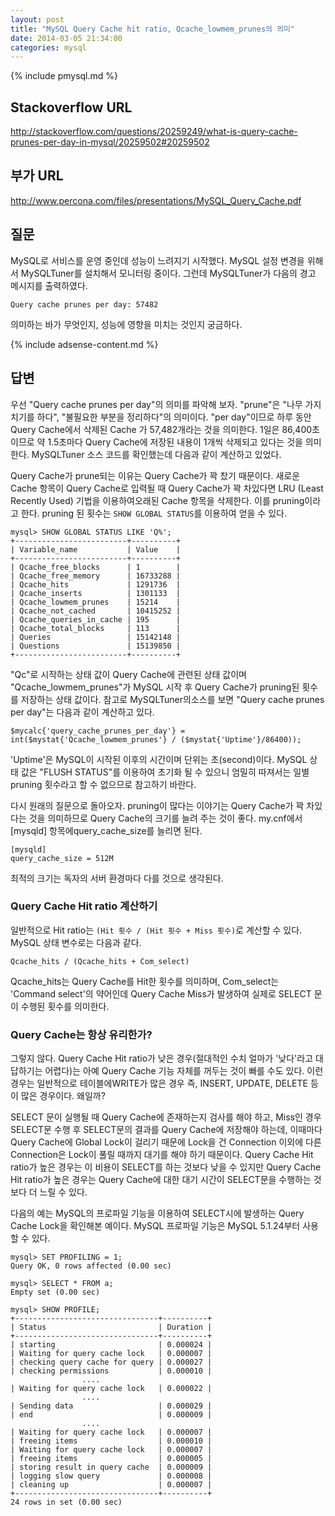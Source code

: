 ```yaml
---
layout: post
title: "MySQL Query Cache hit ratio, Qcache_lowmem_prunes의 의미"
date: 2014-03-05 21:34:00
categories: mysql
---
```


{% include pmysql.md %}

## Stackoverflow URL

http://stackoverflow.com/questions/20259249/what-is-query-cache-prunes-per-day-in-mysql/20259502#20259502

## 부가 URL

http://www.percona.com/files/presentations/MySQL_Query_Cache.pdf

## 질문

MySQL로 서비스를 운영 중인데 성능이 느려지기 시작했다. MySQL 설정 변경을 위해서 MySQLTuner를 설치해서 모니터링 중이다. 그런데 MySQLTuner가 다음의 경고 메시지를 출력하였다.

    Query cache prunes per day: 57482

의미하는 바가 무엇인지, 성능에 영향을 미치는 것인지 궁금하다.

{% include adsense-content.md %}

## 답변

우선 "Query cache prunes per day"의 의미를 파악해 보자. "prune"은 "나무 가지치기를 하다", "불필요한 부분을 정리하다"의 의미이다. "per day"이므로 하루 동안 Query Cache에서 삭제된 Cache 가 57,482개라는 것을 의미한다. 1일은 86,400초 이므로 약 1.5초마다 Query Cache에 저장된 내용이 1개씩 삭제되고 있다는 것을 의미한다. MySQLTuner 소스 코드를 확인했는데 다음과 같이 계산하고 있었다.

Query Cache가 prune되는 이유는 Query Cache가 꽉 찼기 때문이다. 새로운 Cache 항목이 Query Cache로 입력될 때 Query Cache가 꽉 차있다면 LRU (Least Recently Used) 기법을 이용하여오래된 Cache 항목을 삭제한다. 이를 pruning이라고 한다. pruning 된 횟수는 `SHOW GLOBAL STATUS`를 이용하여 얻을 수 있다.

    mysql> SHOW GLOBAL STATUS LIKE 'Q%';
    +-------------------------+----------+
    | Variable_name           | Value    |
    +-------------------------+----------+
    | Qcache_free_blocks      | 1        |
    | Qcache_free_memory      | 16733288 |
    | Qcache_hits             | 1291736  |
    | Qcache_inserts          | 1301133  |
    | Qcache_lowmem_prunes    | 15214    |
    | Qcache_not_cached       | 10415252 |
    | Qcache_queries_in_cache | 195      |
    | Qcache_total_blocks     | 113      |
    | Queries                 | 15142148 |
    | Questions               | 15139850 |
    +-------------------------+----------+

"Qc"로 시작하는 상태 값이 Query Cache에 관련된 상태 값이며 "Qcache_lowmem_prunes"가 MySQL 시작 후 Query Cache가 pruning된 횟수를 저장하는 상태 값이다. 참고로 MySQLTuner의소스를 보면 "Query cache prunes per day"는 다음과 같이 계산하고 있다.

    $mycalc{'query_cache_prunes_per_day'} = int($mystat{'Qcache_lowmem_prunes'} / ($mystat{'Uptime'}/86400));

'Uptime'은 MySQL이 시작된 이후의 시간이며 단위는 초(second)이다. MySQL 상태 값은 "FLUSH STATUS"를 이용하여 초기화 될 수 있으니 엄밀히 따져서는 일별 pruning 횟수라고 할 수 없으므로 참고하기 바란다.

다시 원래의 질문으로 돌아오자. pruning이 많다는 이야기는 Query Cache가 꽉 차있다는 것을 의미하므로 Query Cache의 크기를 늘려 주는 것이 좋다. my.cnf에서 [mysqld] 항목에query_cache_size를 늘리면 된다.

    [mysqld]
    query_cache_size = 512M

최적의 크기는 독자의 서버 환경마다 다를 것으로 생각된다.

### Query Cache Hit ratio 계산하기

일반적으로 Hit ratio는 `(Hit 횟수 / (Hit 횟수 + Miss 횟수)`로 계산할 수 있다. MySQL 상태 변수로는 다음과 같다.

    Qcache_hits / (Qcache_hits + Com_select)

Qcache_hits는 Query Cache를 Hit한 횟수를 의미하며, Com_select는 'Command select'의 약어인데 Query Cache Miss가 발생하여 실제로 SELECT 문이 수행된 횟수를 의미한다.

### Query Cache는 항상 유리한가?

그렇지 않다. Query Cache Hit ratio가 낮은 경우(절대적인 수치 얼마가 '낮다'라고 대답하기는 어렵다)는 아예 Query Cache 기능 자체를 꺼두는 것이 빠를 수도 있다. 이런 경우는 일반적으로 테이블에WRITE가 많은 경우 즉, INSERT, UPDATE, DELETE 등이 많은 경우이다. 왜일까?

SELECT 문이 실행될 때 Query Cache에 존재하는지 검사를 해야 하고, Miss인 경우 SELECT문 수행 후 SELECT문의 결과를 Query Cache에 저장해야 하는데, 이때마다 Query Cache에 Global Lock이 걸리기 때문에 Lock을 건 Connection 이외에 다른 Connection은 Lock이 풀릴 때까지 대기를 해야 하기 때문이다. Query Cache Hit ratio가 높은 경우는 이 비용이 SELECT를 하는 것보다 낮을 수 있지만 Query Cache Hit ratio가 높은 경우는 Query Cache에 대한 대기 시간이 SELECT문을 수행하는 것보다 더 느릴 수 있다.

다음의 예는 MySQL의 프로파일 기능을 이용하여 SELECT시에 발생하는 Query Cache Lock을 확인해본 예이다. MySQL 프로파일 기능은 MySQL 5.1.24부터 사용할 수 있다.

    mysql> SET PROFILING = 1;
    Query OK, 0 rows affected (0.00 sec)
     
    mysql> SELECT * FROM a;
    Empty set (0.00 sec)
     
    mysql> SHOW PROFILE;
    +--------------------------------+----------+
    | Status                         | Duration |
    +--------------------------------+----------+
    | starting                       | 0.000024 |
    | Waiting for query cache lock   | 0.000007 |
    | checking query cache for query | 0.000027 |     
    | checking permissions           | 0.000010 |
                    ....
    | Waiting for query cache lock   | 0.000022 |
                    ....
    | Sending data                   | 0.000029 |
    | end                            | 0.000009 |
                    ....
    | Waiting for query cache lock   | 0.000007 |
    | freeing items                  | 0.000010 |
    | Waiting for query cache lock   | 0.000007 |
    | freeing items                  | 0.000005 |
    | storing result in query cache  | 0.000009 |
    | logging slow query             | 0.000008 |
    | cleaning up                    | 0.000007 |
    +--------------------------------+----------+
    24 rows in set (0.00 sec)
